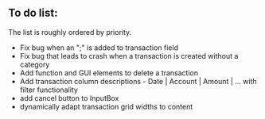 ## To do list:
The list is roughly ordered by priority. 

* Fix bug when an ";" is added to transaction field
* Fix bug that leads to crash when a transaction is created without a category
* Add function and GUI elements to delete a transaction
* Add transaction column descriptions - Date | Account | Amount | ... with filter functionality
* add cancel button to InputBox
* dynamically adapt transaction grid widths to content



